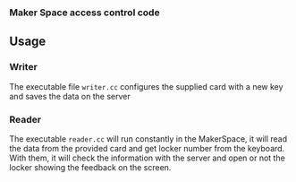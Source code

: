 ### Maker Space access control code

## Usage
### Writer
The executable file `writer.cc` configures the supplied card with a new key and saves the data on the server

### Reader
The executable `reader.cc` will run constantly in the MakerSpace, it will read the data from the provided card and get locker number from the keyboard. With them, it will check the information with the server and open or not the locker showing the feedback on the screen.